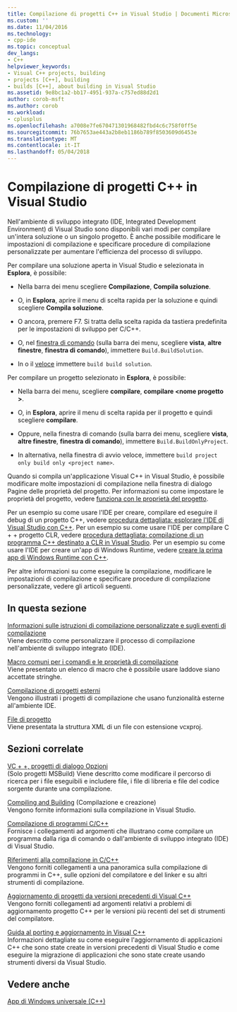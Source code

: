 ```yaml
---
title: Compilazione di progetti C++ in Visual Studio | Documenti Microsoft
ms.custom: ''
ms.date: 11/04/2016
ms.technology:
- cpp-ide
ms.topic: conceptual
dev_langs:
- C++
helpviewer_keywords:
- Visual C++ projects, building
- projects [C++], building
- builds [C++], about building in Visual Studio
ms.assetid: 9e8bc1a2-bb17-4951-937a-c757ed88d2d1
author: corob-msft
ms.author: corob
ms.workload:
- cplusplus
ms.openlocfilehash: a7008e7fe670471301968482fbd4c6c758f0ff5e
ms.sourcegitcommit: 76b7653ae443a2b8eb1186b789f8503609d6453e
ms.translationtype: MT
ms.contentlocale: it-IT
ms.lasthandoff: 05/04/2018
---
```

# <a name="building-c-projects-in-visual-studio"></a>Compilazione di progetti C++ in Visual Studio
Nell'ambiente di sviluppo integrato (IDE, Integrated Development Environment) di Visual Studio sono disponibili vari modi per compilare un'intera soluzione o un singolo progetto. È anche possibile modificare le impostazioni di compilazione e specificare procedure di compilazione personalizzate per aumentare l'efficienza del processo di sviluppo.  
  
 Per compilare una soluzione aperta in Visual Studio e selezionata in **Esplora**, è possibile:  
  
-   Nella barra dei menu scegliere **Compilazione**, **Compila soluzione**.  
  
-   O, in **Esplora**, aprire il menu di scelta rapida per la soluzione e quindi scegliere **Compila soluzione**.  
  
-   O ancora, premere F7. Si tratta della scelta rapida da tastiera predefinita per le impostazioni di sviluppo per C/C++.  
  
-   O, nel [finestra di comando](/visualstudio/ide/reference/command-window) (sulla barra dei menu, scegliere **vista**, **altre finestre**, **finestra di comando**), immettere `Build.BuildSolution`.  
  
-   In o il [veloce](/visualstudio/ide/reference/quick-launch-environment-options-dialog-box) immettere `build build solution`.  
  
 Per compilare un progetto selezionato in **Esplora**, è possibile:  
  
-   Nella barra dei menu, scegliere **compilare**, **compilare \<nome progetto >**.  
  
-   O, in **Esplora**, aprire il menu di scelta rapida per il progetto e quindi scegliere **compilare**.  
  
-   Oppure, nella finestra di comando (sulla barra dei menu, scegliere **vista**, **altre finestre**, **finestra di comando**), immettere `Build.BuildOnlyProject`.  
  
-   In alternativa, nella finestra di avvio veloce, immettere `build project only build only <project name>`.  
  
 Quando si compila un'applicazione Visual C++ in Visual Studio, è possibile modificare molte impostazioni di compilazione nella finestra di dialogo Pagine delle proprietà del progetto. Per informazioni su come impostare le proprietà del progetto, vedere [funziona con le proprietà del progetto](../ide/working-with-project-properties.md).  
  
 Per un esempio su come usare l'IDE per creare, compilare ed eseguire il debug di un progetto C++, vedere [procedura dettagliata: esplorare l'IDE di Visual Studio con C++](/visualstudio/ide/getting-started-with-cpp-in-visual-studio). Per un esempio su come usare l'IDE per compilare C + + progetto CLR, vedere [procedura dettagliata: compilazione di un programma C++ destinato a CLR in Visual Studio](../ide/walkthrough-compiling-a-cpp-program-that-targets-the-clr-in-visual-studio.md). Per un esempio su come usare l'IDE per creare un'app di Windows Runtime, vedere [creare la prima app di Windows Runtime con C++](http://msdn.microsoft.com/library/windows/apps/hh974580.aspx).  
  
 Per altre informazioni su come eseguire la compilazione, modificare le impostazioni di compilazione e specificare procedure di compilazione personalizzate, vedere gli articoli seguenti.  
  
## <a name="in-this-section"></a>In questa sezione  
 [Informazioni sulle istruzioni di compilazione personalizzate e sugli eventi di compilazione](../ide/understanding-custom-build-steps-and-build-events.md)  
 Viene descritto come personalizzare il processo di compilazione nell'ambiente di sviluppo integrato (IDE).  
  
 [Macro comuni per i comandi e le proprietà di compilazione](../ide/common-macros-for-build-commands-and-properties.md)  
 Viene presentato un elenco di macro che è possibile usare laddove siano accettate stringhe.  
  
 [Compilazione di progetti esterni](../ide/building-external-projects.md)  
 Vengono illustrati i progetti di compilazione che usano funzionalità esterne all'ambiente IDE.  
  
 [File di progetto](../ide/project-files.md)  
 Viene presentata la struttura XML di un file con estensione vcxproj.  
  
## <a name="related-sections"></a>Sezioni correlate  
 [VC + +, progetti di dialogo Opzioni](vcpp-directories-property-page.md)  
 (Solo progetti MSBuild) Viene descritto come modificare il percorso di ricerca per i file eseguibili e includere file, i file di libreria e file del codice sorgente durante una compilazione.  
  
 [Compiling and Building](/visualstudio/ide/compiling-and-building-in-visual-studio) (Compilazione e creazione)  
 Vengono fornite informazioni sulla compilazione in Visual Studio.  
  
 [Compilazione di programmi C/C++](../build/building-c-cpp-programs.md)  
 Fornisce i collegamenti ad argomenti che illustrano come compilare un programma dalla riga di comando o dall'ambiente di sviluppo integrato (IDE) di Visual Studio.  
  
 [Riferimenti alla compilazione in C/C++](../build/reference/c-cpp-building-reference.md)  
 Vengono forniti collegamenti a una panoramica sulla compilazione di programmi in C++, sulle opzioni del compilatore e del linker e su altri strumenti di compilazione.  
  
 [Aggiornamento di progetti da versioni precedenti di Visual C++](../porting/upgrading-projects-from-earlier-versions-of-visual-cpp.md)  
 Vengono forniti collegamenti ad argomenti relativi a problemi di aggiornamento progetto C++ per le versioni più recenti del set di strumenti del compilatore.  
  
[Guida al porting e aggiornamento in Visual C++](../porting/visual-cpp-porting-and-upgrading-guide.md)  
  Informazioni dettagliate su come eseguire l'aggiornamento di applicazioni C++ che sono state create in versioni precedenti di Visual Studio e come eseguire la migrazione di applicazioni che sono state create usando strumenti diversi da Visual Studio.  
  
## <a name="see-also"></a>Vedere anche  
 [App di Windows universale (C++)](../windows/universal-windows-apps-cpp.md)